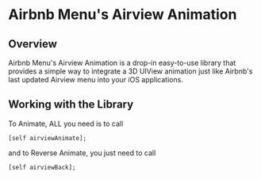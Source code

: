 # Airbnb Menu's Airview Animation

## Overview

Airbnb Menu's Airview Animation is a drop-in easy-to-use library that provides a simple way to integrate a 3D UIView animation just like Airbnb's last updated Airview menu into your iOS applications. 

## Working with the Library

To Animate, ALL you need is to call 

```objc
[self airviewAnimate];
```

and to Reverse Animate, you just need to call

```objc
[self airviewBack];
```
